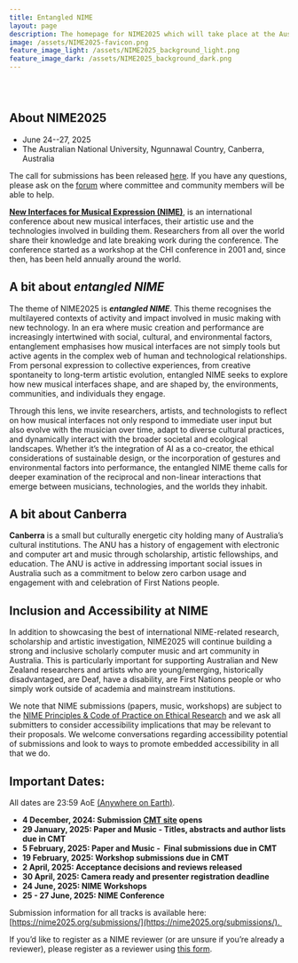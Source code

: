 ```yaml
---
title: Entangled NIME
layout: page
description: The homepage for NIME2025 which will take place at the Australian National University, Canberra.
image: /assets/NIME2025-favicon.png
feature_image_light: /assets/NIME2025_background_light.png
feature_image_dark: /assets/NIME2025_background_dark.png
---
```


<div style="position: relative; padding-bottom: 2em; width: 80%; margin: 0 auto;">
  <lite-youtube videoid="O9L2ZYHiMjY"></lite-youtube>
</div>

## About NIME2025

- June 24--27, 2025 
- The Australian National University, Ngunnawal Country, Canberra, Australia

The call for submissions has been released [here](https://nime2025.org/call/). If you have any questions, please ask on the [forum](https://forum.nime.org) where committee and community members will be able to help. 

[**New Interfaces for Musical Expression (NIME)**](https://nime.org), is an international conference about new musical interfaces, their artistic use and the technologies involved in building them. Researchers from all over the world share their knowledge and late breaking work during the conference. The conference started as a workshop at the CHI conference in 2001 and, since then, has been held annually around the world.

## A bit about _entangled NIME_

The theme of NIME2025 is _**­entangled NIME**_. This theme recognises the multilayered contexts of activity and impact involved in music making with new technology. In an era where music creation and performance are increasingly intertwined with social, cultural, and environmental factors, entanglement emphasises how musical interfaces are not simply tools but active agents in the complex web of human and technological relationships. From personal expression to collective experiences, from creative spontaneity to long-term artistic evolution, entangled NIME seeks to explore how new musical interfaces shape, and are shaped by, the environments, communities, and individuals they engage.
 
Through this lens, we invite researchers, artists, and technologists to reflect on how musical interfaces not only respond to immediate user input but also evolve with the musician over time, adapt to diverse cultural practices, and dynamically interact with the broader societal and ecological landscapes. Whether it’s the integration of AI as a co-creator, the ethical considerations of sustainable design, or the incorporation of gestures and environmental factors into performance, the entangled NIME theme calls for deeper examination of the reciprocal and non-linear interactions that emerge between musicians, technologies, and the worlds they inhabit.

## A bit about Canberra

**Canberra** is a small but culturally energetic city holding many of Australia’s cultural institutions. The ANU has a history of engagement with electronic and computer art and music through scholarship, artistic fellowships, and education. The ANU is active in addressing important social issues in Australia such as a commitment to below zero carbon usage and engagement with and celebration of First Nations people.

## Inclusion and Accessibility at NIME

In addition to showcasing the best of international NIME-related research, scholarship and artistic investigation, NIME2025 will continue building a strong and inclusive scholarly computer music and art community in Australia. This is particularly important for supporting Australian and New Zealand researchers and artists who are young/emerging, historically disadvantaged, are Deaf, have a disability, are First Nations people or who simply work outside of academia and mainstream institutions.

We note that NIME submissions (papers, music, workshops) are subject to the [NIME Principles & Code of Practice on Ethical Research](https://nime.org/ethics/) and we ask all submitters to consider accessibility implications that may be relevant to their proposals. We welcome conversations regarding accessibility potential of submissions and look to ways to promote embedded accessibility in all that we do.

## Important Dates:

All dates are 23:59 AoE [(Anywhere on Earth)](https://www.timeanddate.com/time/zones/aoe).

- **4 December, 2024: Submission [CMT site](https://cmt3.research.microsoft.com/NIME2025) opens**
- **29 January, 2025: Paper and Music - Titles, abstracts and author lists due in CMT**
- **5 February, 2025: Paper and Music -  Final submissions due in CMT**
- **19 February, 2025: Workshop submissions due in CMT**
- **2 April, 2025: Acceptance decisions and reviews released**
- **30 April, 2025: Camera ready and presenter registration deadline**
- **24 June, 2025: NIME Workshops**
- **25 - 27 June, 2025: NIME Conference**

Submission information for all tracks is available here: [https://nime2025.org/submissions/](https://nime2025.org/submissions/). 

If you’d like to register as a NIME reviewer (or are unsure if you’re already a reviewer), please register as a reviewer using [this form](https://forms.office.com/r/eZ2qVU8MbE).
